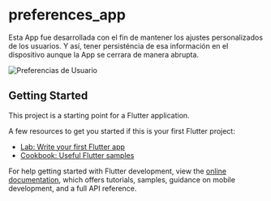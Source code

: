 # preferences_app

Esta App fue desarrollada con el fin de mantener los ajustes personalizados de los usuarios. Y así, tener persisténcia de esa información en el dispositivo aunque la App se cerrara de manera abrupta.

![Preferencias de Usuario](https://github.com/DiegoJavb/preferencias_usuario/assets/42130200/1c54743c-3412-497b-8057-001e7bf62845)


## Getting Started

This project is a starting point for a Flutter application.

A few resources to get you started if this is your first Flutter project:

- [Lab: Write your first Flutter app](https://docs.flutter.dev/get-started/codelab)
- [Cookbook: Useful Flutter samples](https://docs.flutter.dev/cookbook)

For help getting started with Flutter development, view the
[online documentation](https://docs.flutter.dev/), which offers tutorials,
samples, guidance on mobile development, and a full API reference.
